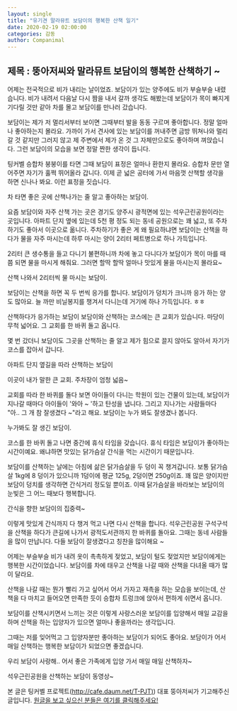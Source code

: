 ```yaml
---
layout: single
title: "유기견 말라뮤트 보담이의 행복한 산책 일기"
date: 2020-02-19 02:00:00
categories: 감동
author: Companimal
---
```


## 제목 : 뚱아저씨와 말라뮤트 보담이의 행복한 산책하기 ~

어제는 전국적으로 비가 내리는 날이었죠. 보담이가 있는 양주에도 비가 부슬부슬 내렸습니다. 비가 내려서 다음날 다시 짬을 내서 갈까 생각도 해봤는데 보담이가 목이 빠지게 기다릴 것만 같아 차를 몰고 보담이를 만나러 갔습니다.

보담이는 제가 저 멀리서부터 보이면 그때부터 발을 동동 구르며 좋아합니다. 정말 얼마나 좋아하는지 몰라요. 가까이 가서 견사에 있는 보담이를 꺼내주면 금방 뛰쳐나와 멀리 갈 것 같지만 그러지 않고 제 주변에서 제가 온 것 그 자체만으로도 좋아하며 껴앉습니다. 그런 보담이의 모습을 보면 정말 짠한 생각이 듭니다.

팅커벨 승합차 붕붕이를 타면 그때 보담이 표정은 얼마나 환한지 몰라요. 승합차 문만 열어주면 자기가 훌쩍 뛰어올라 갑니다. 이제 곧 넓은 공터에 가서 마음껏 산책할 생각을 하면 신나나 봐요. 이런 표정을 짓습니다.

차 타면 좋은 곳에 산책나가는 줄 알고 좋아하는 보담이.

요즘 보담이와 자주 산책 가는 곳은 경기도 양주시 광적면에 있는 석우근린공원이라는 곳입니다. 아파트 단지 옆에 있는데 5천 평 정도 되는 동네 공원으로는 꽤 넓고, 또 주차하기도 좋아서 이곳으로 옮니다. 주차하기가 좋은 게 왜 필요하냐면 보담이는 산책을 하다가 물을 자주 마시는데 하루 마시는 양이 2리터 페트병으로 하나 가득입니다.

2리터 큰 생수통을 들고 다니기 불편하니까 차에 놓고 다니다가 보담이가 목이 마를 때쯤 되면 물을 마시게 해줘요. 그러면 할딱 할딱 얼마나 맛있게 물을 마시는지 몰라요~

산책 나와서 2리터씩 물 마시는 보담이.

보담이는 산책을 하면 꼭 두 번씩 응가를 합니다. 보담이가 덩치가 크니까 응가 하는 양도 많아요. 늘 까만 비닐봉지를 챙겨서 다니는데 거기에 하나 가득입니다. ㅎㅎ

산책하다가 응가하는 보담이 보담이와 산책하는 코스에는 큰 교회가 있습니다. 마당이 무척 넓어요. 그 교회를 한 바퀴 돌고 옵니다.

몇 번 갔더니 보담이도 그곳을 산책하는 줄 알고 제가 힘으로 끌지 않아도 알아서 자기가 코스를 잡아서 갑니다.

아파트 단지 옆길을 따라 산책하는 보담이

이곳이 내가 말한 큰 교회. 주차장이 엄청 넓음~

교회를 따라 한 바퀴를 돌다 보면 아이들이 다니는 학원이 있는 건물이 있는데, 보담이가 지나갈 때마다 아이들이 '와아 ~ '하고 탄성을 냅니다. 그리고 지나가는 사람들마다 "아.. 그 개 참 잘생겼다 ~"라고 해요. 보담이는 누가 봐도 잘생겼나 봅니다.

누가봐도 잘 생긴 보담이.

코스를 한 바퀴 돌고 나면 중간에 휴식 타임을 갖습니다. 휴식 타임은 보담이가 좋아하는 시간이예요. 왜냐하면 맛있는 닭가슴살 간식을 먹는 시간이기 때문입니다.

보담이를 산책하는 날에는 아침에 삶은 닭가슴살을 두 덩이 꼭 챙겨갑니다. 보통 닭가슴살 1kg에 8 덩이가 있으니까 1덩이에 평균 125g, 2덩이면 250g이죠. 꽤 많은 양이지만 보담이 덩치를 생각하면 간식거리 정도일 뿐이죠. 이때 닭가슴살을 바라보는 보담이의 눈빛은 그 어느 때보다 행복합니다.

간식을 향한 보담이의 집중력~

이렇게 맛있게 간식까지 다 챙겨 먹고 나면 다시 산책을 합니다. 석우근린공원 구석구석을 산책을 하다가 큰길에 나가서 광적도서관까지 한 바퀴를 돌아요. 그때는 동네 사람들을 많이 만납니다. 다들 보담이 잘생겼다고 칭찬을 많이해요 ~

어제는 부슬부슬 비가 내려 옷이 촉촉하게 젖었고, 보담이 털도 젖었지만 보담이에게는 행복한 시간이었습니다. 보담이를 차에 태우고 산책을 나갈 때와 산책을 다녀올 때가 많이 달라요.

산책을 나갈 때는 뭔가 빨리 가고 싶어서 어서 가자고 재촉을 하는 모습을 보이는데, 산책을 다 마치고 들어오면 만족한 듯이 승합차 트렁크에 앉아서 편하게 쉬면서 옵니다.

보담이를 산책시키면서 느끼는 것은 이렇게 사랑스러운 보담이를 입양해서 매일 교감을 하며 산책을 하는 입양자가 있으면 얼마나 좋을까라는 생각입니다.

그때는 저를 잊어먹고 그 입양자분만 좋아하는 보담이가 되어도 좋아요. 보담이가 어서 매일 산책하는 행복한 보담이가 되었으면 좋겠습니다.

우리 보담이 사랑해.. 어서 좋은 가족에게 입양 가서 매일 매일 산책하자~

석우근린공원을 산책하는 보담이 동영상~

본 글은 팅커벨 프로젝트([http://cafe.daum.net/T-PJT)](http://cafe.daum.net/T-PJT)) 대표 뚱아저씨가 기고해주신 글입니다. [원글을 보고 싶으신 분들은 여기를 클릭해주세요!](https://blog.naver.com/tinkerbell-project/221807106948)
